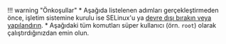 !!! warning "Önkoşullar"
    * Aşağıda listelenen adımları gerçekleştirmeden önce, işletim sistemine kurulu ise SELinux'u ya [devre dışı bırakın veya yapılandırın](../admin-en/configure-selinux.md).
    * Aşağıdaki tüm komutları süper kullanıcı (örn. `root`) olarak çalıştırdığınızdan emin olun.